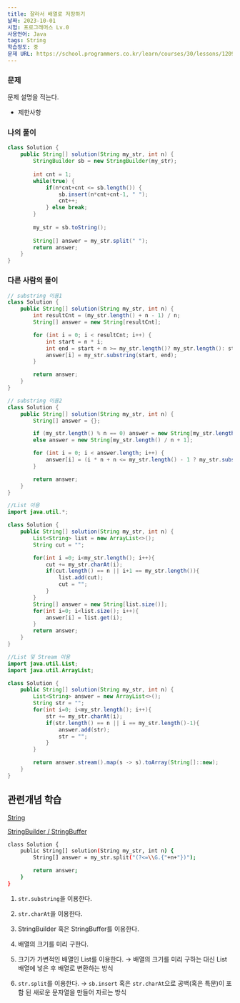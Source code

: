 ```yaml
---
title: 잘라서 배열로 저장하기
날짜: 2023-10-01
시험: 프로그래머스 Lv.0
사용언어: Java
tags: String
학습정도: 중
문제 URL: https://school.programmers.co.kr/learn/courses/30/lessons/120913
---
```

### 문제

문제 설명을 적는다.

- 제한사항
    
    

### 나의 풀이

```java
class Solution {
    public String[] solution(String my_str, int n) {
        StringBuilder sb = new StringBuilder(my_str);
        
        int cnt = 1;
        while(true) {
            if(n*cnt+cnt <= sb.length()) {
                sb.insert(n*cnt+cnt-1, " ");
                cnt++;
            } else break;
        }
        
        my_str = sb.toString();
        
        String[] answer = my_str.split(" ");
        return answer;
    }
}
```

### 다른 사람의 풀이

```java
// substring 이용1
class Solution {
    public String[] solution(String my_str, int n) {
        int resultCnt = (my_str.length() + n - 1) / n;
        String[] answer = new String[resultCnt];

        for (int i = 0; i < resultCnt; i++) {
            int start = n * i;
            int end = start + n >= my_str.length()? my_str.length(): start + n;
            answer[i] = my_str.substring(start, end);
        }

        return answer;
    }
}

// substring 이용2
class Solution {
    public String[] solution(String my_str, int n) {
        String[] answer = {};

        if (my_str.length() % n == 0) answer = new String[my_str.length() / n];
        else answer = new String[my_str.length() / n + 1];

        for (int i = 0; i < answer.length; i++) {
            answer[i] = (i * n + n <= my_str.length() - 1 ? my_str.substring(i * n, i * n + n) : my_str.substring(i * n));
        }

        return answer;
    }
}

//List 이용
import java.util.*;

class Solution {
    public String[] solution(String my_str, int n) {
        List<String> list = new ArrayList<>();
        String cut = "";

        for(int i =0; i<my_str.length(); i++){
            cut += my_str.charAt(i);
            if(cut.length() == n || i+1 == my_str.length()){
                list.add(cut);
                cut = "";
            }
        }
        String[] answer = new String[list.size()];
        for(int i=0; i<list.size(); i++){
            answer[i] = list.get(i);
        }
        return answer;
    }
}

//List 및 Stream 이용
import java.util.List;
import java.util.ArrayList;

class Solution {
    public String[] solution(String my_str, int n) {
        List<String> answer = new ArrayList<>();
        String str = "";
        for(int i=0; i<my_str.length(); i++){
            str += my_str.charAt(i);
            if(str.length() == n || i == my_str.length()-1){
                answer.add(str);
                str = "";
            }
        }

        return answer.stream().map(s -> s).toArray(String[]::new);
    }
}
```

## 관련개념 학습

[String](Summary/String.md)

[StringBuilder / StringBuffer](Summary/StringBuilder%20Buffer.md)

```bash
class Solution {
    public String[] solution(String my_str, int n) {
        String[] answer = my_str.split("(?<=\\G.{"+n+"})");

        return answer;
    }
}
```

1. `str.substring`을 이용한다.
2. `str.charAt`을 이용한다.
3. StringBuilder 혹은 StringBuffer를 이용한다.

1. 배열의 크기를 미리 구한다.
2. 크기가 가변적인 배열인 List를 이용한다.
    → 배열의 크기를 미리 구하는 대신 List배열에 넣은 후 배열로 변환하는 방식
3. `str.split`를 이용한다.
    → `sb.insert` 혹은 `str.charAt`으로 공백(혹은 특문)이 포함 된 새로운 문자열을 만들어 자르는 방식